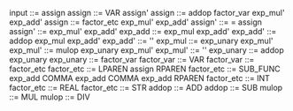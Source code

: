 input ::= assign
assign ::= VAR assign'
assign ::= addop factor_var exp_mul' exp_add'
assign ::= factor_etc exp_mul' exp_add'
assign' ::= = assign
assign' ::= exp_mul' exp_add'
exp_add ::= exp_mul exp_add'
exp_add' ::= addop exp_mul exp_add'
exp_add' ::= ''
exp_mul ::= exp_unary exp_mul'
exp_mul' ::= mulop exp_unary exp_mul'
exp_mul' ::= ''
exp_unary ::= addop exp_unary
exp_unary ::= factor_var
factor_var ::= VAR
factor_var ::= factor_etc
factor_etc ::= LPAREN assign RPAREN
factor_etc ::= SUB_FUNC exp_add COMMA exp_add COMMA exp_add RPAREN
factor_etc ::= INT
factor_etc ::= REAL
factor_etc ::= STR
addop ::= ADD
addop ::= SUB
mulop ::= MUL
mulop ::= DIV


